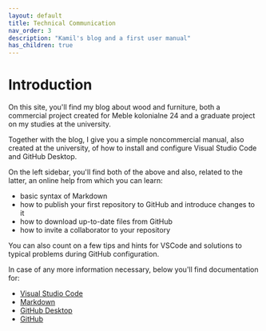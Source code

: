 ```yaml
---
layout: default
title: Technical Communication
nav_order: 3
description: "Kamil's blog and a first user manual"
has_children: true
---
```


# Introduction

On this site, you'll find my blog about wood and furniture, both a commercial project created for Meble kolonialne 24 and a graduate project on my studies at the university.

Together with the blog, I give you a simple noncommercial manual, also created at the university, of how to install and configure Visual Studio Code and GitHub Desktop.

On the left sidebar, you'll find both of the above and also, related to the latter, an online help from which you can learn:
* basic syntax of Markdown
* how to publish your first repository to GitHub and introduce changes to it
* how to download up-to-date files from GitHub
* how to invite a collaborator to your repository

You can also count on a few tips and hints for VSCode and solutions to typical problems during GitHub configuration.

In case of any more information necessary, below you'll find documentation for:
* [Visual Studio Code](https://code.visualstudio.com/docs)
* [Markdown](https://www.markdownguide.org/basic-syntax/)
* [GitHub Desktop](https://docs.github.com/en/desktop)
* [GitHub](https://docs.github.com/en)